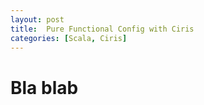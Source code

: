 ```yaml
---
layout: post
title:  Pure Functional Config with Ciris
categories: [Scala, Ciris]
---
```


Bla blab
========
